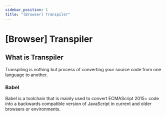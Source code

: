 ```yaml
---
sidebar_position: 1
title: "[Browser] Transpiler"
---
```


# [Browser] Transpiler

## What is Transpiler

Transpiling is nothing but process of converting your source code from one language to another.

### Babel

Babel is a toolchain that is mainly used to convert ECMAScript 2015+ code into a backwards compatible version of JavaScript in current and older browsers or environments.
